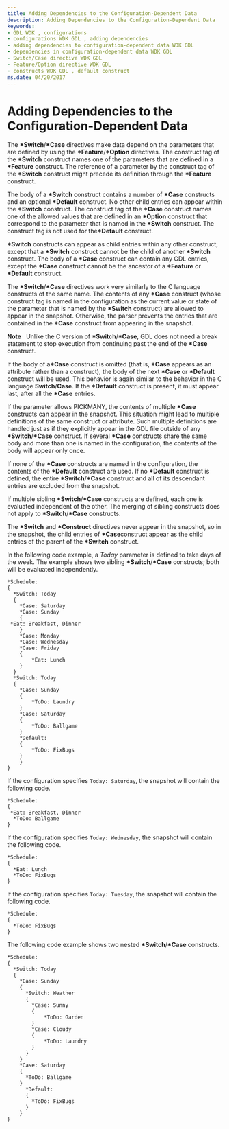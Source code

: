 ```yaml
---
title: Adding Dependencies to the Configuration-Dependent Data
description: Adding Dependencies to the Configuration-Dependent Data
keywords:
- GDL WDK , configurations
- configurations WDK GDL , adding dependencies
- adding dependencies to configuration-dependent data WDK GDL
- dependencies in configuration-dependent data WDK GDL
- Switch/Case directive WDK GDL
- Feature/Option directive WDK GDL
- constructs WDK GDL , default construct
ms.date: 04/20/2017
---
```


# Adding Dependencies to the Configuration-Dependent Data


The **\*Switch**/**\*Case** directives make data depend on the parameters that are defined by using the **\*Feature**/**\*Option** directives. The construct tag of the **\*Switch** construct names one of the parameters that are defined in a **\*Feature** construct. The reference of a parameter by the construct tag of the **\*Switch** construct might precede its definition through the **\*Feature** construct.

The body of a **\*Switch** construct contains a number of **\*Case** constructs and an optional **\*Default** construct. No other child entries can appear within the **\*Switch** construct. The construct tag of the **\*Case** construct names one of the allowed values that are defined in an **\*Option** construct that correspond to the parameter that is named in the **\*Switch** construct. The construct tag is not used for the<strong>\*Default</strong> construct.

**\*Switch** constructs can appear as child entries within any other construct, except that a **\*Switch** construct cannot be the child of another **\*Switch** construct. The body of a **\*Case** construct can contain any GDL entries, except the **\*Case** construct cannot be the ancestor of a **\*Feature** or **\*Default** construct.

The **\*Switch**/**\*Case** directives work very similarly to the C language constructs of the same name. The contents of any **\*Case** construct (whose construct tag is named in the configuration as the current value or state of the parameter that is named by the **\*Switch** construct) are allowed to appear in the snapshot. Otherwise, the parser prevents the entries that are contained in the **\*Case** construct from appearing in the snapshot.

**Note**   Unlike the C version of **\*Switch**/**\*Case**, GDL does not need a break statement to stop execution from continuing past the end of the **\*Case** construct.

 

If the body of a<strong>\*Case</strong> construct is omitted (that is, **\*Case** appears as an attribute rather than a construct), the body of the next **\*Case** or **\*Default** construct will be used. This behavior is again similar to the behavior in the C language **Switch**/**Case**. If the **\*Default** construct is present, it must appear last, after all the **\*Case** entries.

If the parameter allows PICKMANY, the contents of multiple **\*Case** constructs can appear in the snapshot. This situation might lead to multiple definitions of the same construct or attribute. Such multiple definitions are handled just as if they explicitly appear in the GDL file outside of any **\*Switch**/**\*Case** construct. If several **\*Case** constructs share the same body and more than one is named in the configuration, the contents of the body will appear only once.

If none of the **\*Case** constructs are named in the configuration, the contents of the **\*Default** construct are used. If no **\*Default** construct is defined, the entire **\*Switch**/**\*Case** construct and all of its descendant entries are excluded from the snapshot.

If multiple sibling **\*Switch**/**\*Case** constructs are defined, each one is evaluated independent of the other. The merging of sibling constructs does not apply to **\*Switch**/**\*Case** constructs.

The **\*Switch** and **\*Construct** directives never appear in the snapshot, so in the snapshot, the child entries of **\*Case**construct appear as the child entries of the parent of the **\*Switch** construct.

In the following code example, a *Today* parameter is defined to take days of the week. The example shows two sibling **\*Switch**/**\*Case** constructs; both will be evaluated independently.

```GDL
*Schedule:
{
  *Switch: Today
  {
    *Case: Saturday
    *Case: Sunday
    {
 *Eat: Breakfast, Dinner
    }
    *Case: Monday
    *Case: Wednesday
    *Case: Friday
    {
        *Eat: Lunch
    }
  }
  *Switch: Today
  {
    *Case: Sunday
    {
        *ToDo: Laundry
    }
    *Case: Saturday
    {
        *ToDo: Ballgame
    }
    *Default:
    {
        *ToDo: FixBugs
    }
    }
}
```

If the configuration specifies `Today: Saturday`, the snapshot will contain the following code.

```GDL
*Schedule:
{
 *Eat: Breakfast, Dinner
  *ToDo: Ballgame
}
```

If the configuration specifies `Today: Wednesday`, the snapshot will contain the following code.

```GDL
*Schedule:
{
  *Eat: Lunch
  *ToDo: FixBugs
}
```

If the configuration specifies `Today: Tuesday`, the snapshot will contain the following code.

```GDL
*Schedule:
{
  *ToDo: FixBugs
}
```

The following code example shows two nested **\*Switch**/**\*Case** constructs.

```GDL
*Schedule:
{
  *Switch: Today
  {
    *Case: Sunday
    {
      *Switch: Weather
      {
        *Case: Sunny
        {
            *ToDo: Garden
        }
        *Case: Cloudy
        {
            *ToDo: Laundry
        }
      }
    }
    *Case: Saturday
    {
      *ToDo: Ballgame
    }
      *Default:
      {
        *ToDo: FixBugs
      }
    }
}
```

 

 





